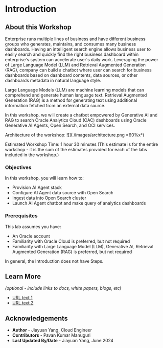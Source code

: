 # Introduction

## About this Workshop

Enterprise runs multiple lines of business and have different business groups who generates, maintains, and consumes many business dashboards. Having an intelligent search engine allows business user to 
easily search and quickly find the right business dashboard within enterprise's system can accelerate user's daily work. Leveraging the power of Large Language Model (LLM) and Retrieval Augmented  Generation (RAG),
company can build a chatbot where user can search for business dashboards based on dashboard contents, data sources, or other dashboards metadata in natural language style. 

Large Language Models (LLM) are machine learning models that can comprehend and generate human language text. Retrieval Augmented Generation (RAG) is a method for generating text 
using additional information fetched from an external data source.

In this workshop, we will create a chatbot empowered by Generative AI and RAG to search Oracle Analytics Cloud (OAC) dashboards using Oracle Generative AI Agents, Open Search, and OCI services.

Architecture of the workshop:
![](./images/architecture.png =60%x*)

Estimated Workshop Time: 1 hour 30 minutes (This estimate is for the entire workshop - it is the sum of the estimates provided for each of the labs included in the workshop.)


### Objectives

In this workshop, you will learn how to:
* Provision AI Agent stack 
* Configure AI Agent data source with Open Search
* Ingest data into Open Search cluster
* Launch AI Agent chatbot and make query of analytics dashboards

### Prerequisites

This lab assumes you have:
* An Oracle account
* Familiarity with Oracle Cloud is preferred, but not required
* Familiarity with Large Language Model (LLM), Generative AI, Retrieval Augmented  Generation (RAG) is preferred, but not required


In general, the Introduction does not have Steps.

## Learn More

*(optional - include links to docs, white papers, blogs, etc)*

* [URL text 1](http://docs.oracle.com)
* [URL text 2](http://docs.oracle.com)

## Acknowledgements
* **Author** - Jiayuan Yang, Cloud Engineer
* **Contributors** -  Pavan Kumar Manuguri
* **Last Updated By/Date** - Jiayuan Yang, June 2024
